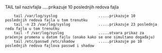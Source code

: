 TAIL
tail nazivfajla                           .....prikazuje 10 poslednjih redova fajla
  
        tail /var/log/syslog                   .....prikazuje 10 poslednjih redova fajla u tom trenutku
        tail -n 23 /var/log/syslog             .....prikazuje 23 poslednja reda fajla u tom trenutku
        tail -f /var/log/syslog                .....otvara prikaz za praćenje promena u datom fajlu (onako kako se one simultano događaju)
        tail /etc/passwd /etc/shadow           .....prikazuje po 10 poslednjih redova fajlova passwd i shadow
